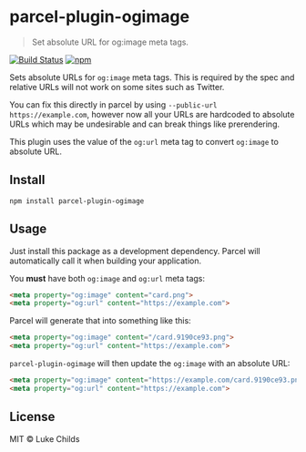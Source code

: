 # parcel-plugin-ogimage

> Set absolute URL for og:image meta tags.

[![Build Status](https://travis-ci.com/lukechilds/parcel-plugin-ogimage.svg?branch=master)](https://travis-ci.com/lukechilds/parcel-plugin-ogimage)
[![npm](https://img.shields.io/npm/v/parcel-plugin-ogimage.svg)](https://www.npmjs.com/package/parcel-plugin-ogimage)

Sets absolute URLs for `og:image` meta tags. This is required by the spec and relative URLs will not work on some sites such as Twitter.

You can fix this directly in parcel by using `--public-url https://example.com`, however now all your URLs are hardcoded to absolute URLs which may be undesirable and can break things like prerendering.

This plugin uses the value of the `og:url` meta tag to convert `og:image` to absolute URL.

## Install

```shell
npm install parcel-plugin-ogimage
```

## Usage

Just install this package as a development dependency. Parcel will automatically call it when building your application.

You **must** have both `og:image` and `og:url` meta tags:

```html
<meta property="og:image" content="card.png">
<meta property="og:url" content="https://example.com">
```

Parcel will generate that into something like this:

```html
<meta property="og:image" content="/card.9190ce93.png">
<meta property="og:url" content="https://example.com">
```

`parcel-plugin-ogimage` will then update the `og:image` with an absolute URL:

```html
<meta property="og:image" content="https://example.com/card.9190ce93.png">
<meta property="og:url" content="https://example.com">
```

## License

MIT © Luke Childs
